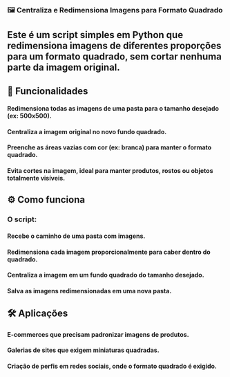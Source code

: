 ### 🖼️ Centraliza e Redimensiona Imagens para Formato Quadrado
## Este é um script simples em Python que redimensiona imagens de diferentes proporções para um formato quadrado, sem cortar nenhuma parte da imagem original.

## 📌 Funcionalidades
#### Redimensiona todas as imagens de uma pasta para o tamanho desejado (ex: 500x500).
#### Centraliza a imagem original no novo fundo quadrado.
#### Preenche as áreas vazias com cor (ex: branca) para manter o formato quadrado.
#### Evita cortes na imagem, ideal para manter produtos, rostos ou objetos totalmente visíveis.
## ⚙️ Como funciona
### O script:
#### Recebe o caminho de uma pasta com imagens.
#### Redimensiona cada imagem proporcionalmente para caber dentro do quadrado.
#### Centraliza a imagem em um fundo quadrado do tamanho desejado.
#### Salva as imagens redimensionadas em uma nova pasta.
## 🛠️ Aplicações
#### E-commerces que precisam padronizar imagens de produtos.
#### Galerias de sites que exigem miniaturas quadradas.
#### Criação de perfis em redes sociais, onde o formato quadrado é exigido.
